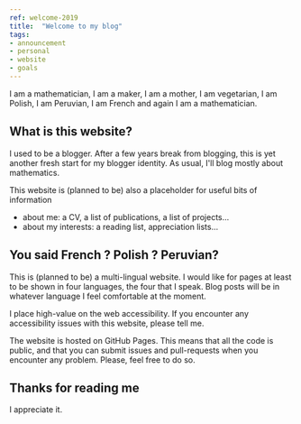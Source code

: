 ```yaml
---
ref: welcome-2019
title:  "Welcome to my blog"
tags:
- announcement
- personal
- website
- goals
---
```


I am a mathematician, I am a maker, I am a mother, I am vegetarian, I am Polish, I am Peruvian, I am French and again I am a mathematician.

## What is this website?

I used to be a blogger. After a few years break from blogging, this is yet another fresh start for my blogger identity. As usual, I'll blog mostly about mathematics.

This website is (planned to be) also a placeholder for useful bits of information

- about me: a CV, a list of publications, a list of projects...
- about my interests: a reading list, appreciation lists...

## You said French ? Polish ? Peruvian?

This is (planned to be) a multi-lingual website. I would like for pages at least to be shown in four languages, the four that I speak. Blog posts will be in whatever language I feel comfortable at the moment.

I place high-value on the web accessibility. If you encounter any accessibility issues with this website, please tell me.

The website is hosted on GitHub Pages. This means that all the code is public, and that you can submit issues and pull-requests when you encounter any problem. Please, feel free to do so.

## Thanks for reading me

I appreciate it.
